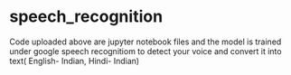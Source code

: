 # speech_recognition
Code uploaded above are jupyter notebook files and the model is trained under google speech recognitiom to detect your voice and convert it into text( English- Indian, Hindi- Indian)
